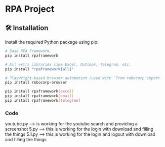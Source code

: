 # RPA Project 

## 🛠️ Installation

Install the required Python package using pip:

```bash
# Base RPA Framework
pip install rpaframework

# All extra libraries like Excel, Outlook, Telegram, etc.
pip install "rpaframework[all]"

# Playwright-based browser automation (used with `from robocorp import browser`)
pip install robocorp-browser

pip install rpaframework[excel]
pip install rpaframework[email]
pip install rpaframework[telegram]

```
### Code 
youtube.py --> is working for the youtube search and providing a screenshot
5.py  --> this is working for the login with download and filling the things
5.1.py  -->   this is working for the login and logout with download and filling the things